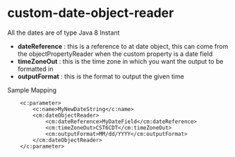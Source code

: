 # custom-date-object-reader

All the dates are of type Java 8 Instant

*  **dateReference** : this is a reference to at date object, this can come from the objectPropertyReader when the custom property is a date field
*  **timeZoneOut** : this is the time zone in which you want the output to be formatted in
*  **outputFormat** : this is the format to output the given time 

Sample Mapping
```
    <c:parameter>
        <c:name>MyNewDateString</c:name>
        <cm:dateObjectReader>
            <cm:dateReference>MyDateField</cm:dateReference>
            <cm:timeZoneOut>CST6CDT</cm:timeZoneOut>
            <cm:outputFormat>MM/dd/YYYY</cm:outputFormat>
        </cm:dateObjectReader>
    </c:parameter>
  
